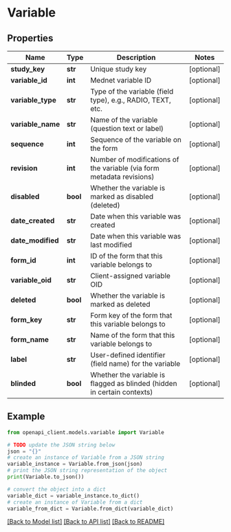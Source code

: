 # Variable


## Properties

Name | Type | Description | Notes
------------ | ------------- | ------------- | -------------
**study_key** | **str** | Unique study key | [optional] 
**variable_id** | **int** | Mednet variable ID | [optional] 
**variable_type** | **str** | Type of the variable (field type), e.g., RADIO, TEXT, etc. | [optional] 
**variable_name** | **str** | Name of the variable (question text or label) | [optional] 
**sequence** | **int** | Sequence of the variable on the form | [optional] 
**revision** | **int** | Number of modifications of the variable (via form metadata revisions) | [optional] 
**disabled** | **bool** | Whether the variable is marked as disabled (deleted) | [optional] 
**date_created** | **str** | Date when this variable was created | [optional] 
**date_modified** | **str** | Date when this variable was last modified | [optional] 
**form_id** | **int** | ID of the form that this variable belongs to | [optional] 
**variable_oid** | **str** | Client-assigned variable OID | [optional] 
**deleted** | **bool** | Whether the variable is marked as deleted | [optional] 
**form_key** | **str** | Form key of the form that this variable belongs to | [optional] 
**form_name** | **str** | Name of the form that this variable belongs to | [optional] 
**label** | **str** | User-defined identifier (field name) for the variable | [optional] 
**blinded** | **bool** | Whether the variable is flagged as blinded (hidden in certain contexts) | [optional] 

## Example

```python
from openapi_client.models.variable import Variable

# TODO update the JSON string below
json = "{}"
# create an instance of Variable from a JSON string
variable_instance = Variable.from_json(json)
# print the JSON string representation of the object
print(Variable.to_json())

# convert the object into a dict
variable_dict = variable_instance.to_dict()
# create an instance of Variable from a dict
variable_from_dict = Variable.from_dict(variable_dict)
```
[[Back to Model list]](../README.md#documentation-for-models) [[Back to API list]](../README.md#documentation-for-api-endpoints) [[Back to README]](../README.md)


